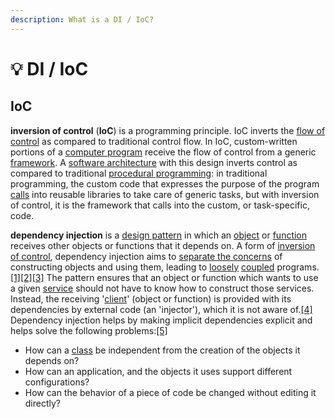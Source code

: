 ```yaml
---
description: What is a DI / IoC?
---
```


# 💡 DI / IoC

## IoC

**inversion of control** (**IoC**) is a programming principle. IoC inverts the [flow of control](https://en.wikipedia.org/wiki/Control\_flow) as compared to traditional control flow. In IoC, custom-written portions of a [computer program](https://en.wikipedia.org/wiki/Computer\_program) receive the flow of control from a generic [framework](https://en.wikipedia.org/wiki/Software\_framework). A [software architecture](https://en.wikipedia.org/wiki/Software\_architecture) with this design inverts control as compared to traditional [procedural programming](https://en.wikipedia.org/wiki/Procedural\_programming): in traditional programming, the custom code that expresses the purpose of the program [calls](https://en.wikipedia.org/wiki/Function\_call#Main\_concepts) into reusable libraries to take care of generic tasks, but with inversion of control, it is the framework that calls into the custom, or task-specific, code.



&#x20;**dependency injection** is a [design pattern](https://en.wikipedia.org/wiki/Software\_design\_pattern) in which an [object](https://en.wikipedia.org/wiki/Object\_\(computer\_science\)) or [function](https://en.wikipedia.org/wiki/Subroutine) receives other objects or functions that it depends on. A form of [inversion of control](https://en.wikipedia.org/wiki/Inversion\_of\_control), dependency injection aims to [separate the concerns](https://en.wikipedia.org/wiki/Separation\_of\_concerns) of constructing objects and using them, leading to [loosely](https://en.wikipedia.org/wiki/Loose\_coupling) [coupled](https://en.wikipedia.org/wiki/Coupling\_\(computer\_programming\)) programs.[\[1\]](https://en.wikipedia.org/wiki/Dependency\_injection#cite\_note-1)[\[2\]](https://en.wikipedia.org/wiki/Dependency\_injection#cite\_note-MarkSeeman2011P4-2)[\[3\]](https://en.wikipedia.org/wiki/Dependency\_injection#cite\_note-3) The pattern ensures that an object or function which wants to use a given [service](https://en.wikipedia.org/wiki/Service\_\(systems\_architecture\)) should not have to know how to construct those services. Instead, the receiving '[client](https://en.wikipedia.org/wiki/Client\_\(computing\))' (object or function) is provided with its dependencies by external code (an 'injector'), which it is not aware of.[\[4\]](https://en.wikipedia.org/wiki/Dependency\_injection#cite\_note-HollywoodPrinciple.c2-4) Dependency injection helps by making implicit dependencies explicit and helps solve the following problems:[\[5\]](https://en.wikipedia.org/wiki/Dependency\_injection#cite\_note-5)

* How can a [class](https://en.wikipedia.org/wiki/Class\_\(computer\_programming\)) be independent from the creation of the objects it depends on?
* How can an application, and the objects it uses support different configurations?
* How can the behavior of a piece of code be changed without editing it directly?
